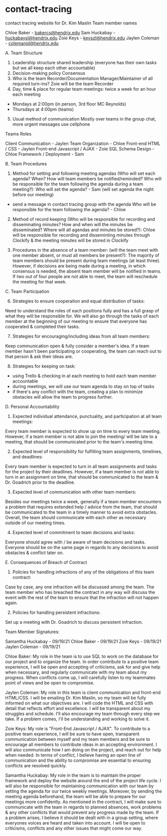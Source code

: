 # contact-tracing
contact tracing website for Dr. Kim Maslin
Team member names

Chloe Baker - bakercs@hendrix.edu
Sam Huckabay - huckabaysl@hendrix.edu
Zoie Keys - keyszl@hendrix.edu
Jaylen Coleman - colemanjd@hendrix.edu

A. Team Structure

1. Leadership structure
shared leadership (everyone has their own tasks but we all keep each other accountable)
2. Decision-making policy
Consensus
3. Who is the team Recorder/Documentation Manager/Maintainer of all required turn-ins?
Zoie will be the team Recorder
4. Day, time & place for regular team meetings:
twice a week for an hour each meeting
- Mondays at 2:00pm (in person, 3rd floor MC Reynolds)
- Thursdays at 4:00pm (teams)
5. Usual method of communication
Mostly over teams in the group chat, more urgent messages use cellphone


Teams Roles

Client Communication - Jaylen
Team Organization - Chloe
Front-end HTML / CSS - Jaylen
Front-end Javascript / AJAX - Zoie
SQL Schema Design - Chloe
Framework / Deployment - Sam

B. Team Procedures

 1. Method for setting and following meeting agendas (Who will set each agenda? When? How will team members be notified/reminded? Who will be responsible for the team following the agenda during a team meeting?):
 Who will set the agenda? - Sam (will set agenda the night before our meeting)
 - send a message in contact tracing group with the agenda
 Who will be responsible for the team following the agenda? - Chloe

 2. Method of record keeping (Who will be responsible for recording and disseminating minutes? How and when will the minutes be disseminated? Where will all agendas and minutes be stored?):
 Chloe will be responsible for recording and disseminting minutes through Clockify & the meeting minutes will be stored in Clockify

 3. Procedures in the absence of a team member: (will the team meet with one member absent, or must all members be present?):
 The majority of team members should be present during team meetings (at least three). However, if decisions are being made during a meeting, in which consensus is needed, the absent team member will be notified in teams. If two out of four people are not able to meet, the team will reschedule the meeting for that week.

 C. Team Participation


6. Strategies to ensure cooperation and equal distribution of tasks:

Need to understand the roles of each positions fully and has a full grasp of what they will be responsible for.
We will also go through the tasks of each member at the beginning of our meeting to ensure that everyone has cooperated & completed their tasks.

7. Strategies for encouraging/including ideas from all team members:

Keep communication open & fully consider a member's idea. If a team member hasn't been participating or cooperating, the team can reach out to that person & ask their ideas are.

8. Strategies for keeping on task:
- using Trello & checking in at each meeting to hold each team member accountable
- during meetings, we will use our team agenda to stay on top of tasks
- if there's any conflict with the team, creating a plan to minimize obstacles will allow the team to progress further.

D. Personal Accountability

1. Expected individual attendance, punctuality, and participation at all team meetings:

Every team member is expected to show up on time to every team meeting. However, if a team member is not able to join the meeting/ will be late to a meeting, that should be communicated prior to the team's meeting time.

2. Expected level of responsibility for fulfilling team assignments, timelines, and deadlines:

Every team member is expected to turn in all team assignments and tasks for the project by their deadlines. However, if a team member is not able to turn in an assignment on time, that should be communicated to the team & Dr. Goadrich prior to the deadline.

3. Expected level of communication with other team members:

Besides our meetings twice a week, generally if a team member encounters a problem that requires extended help / advice from the team, that should be communicated to the team in a timely manner to avoid extra obstacles. Overall, the team should communicate with each other as necessary outside of our meeting times.

4. Expected level of commitment to team decisions and tasks:

Everyone should agree with / be aware of team decisions and tasks. Everyone should be on the same page in regards to any decisions to avoid obstacles & conflict later on.

E. Consequences of Breach of Contract

1. Policies for handling infractions of any of the obligations of this team contract:

Case by case, any one infraction will be discussed among the team. The team member who has breached the contract in any way will discuss the event with the rest of the team to ensure that the infraction will not happen again.

2. Policies for handling persistent infractions:

Set up a meeting with Dr. Goadrich to discuss persistent infraction.



Team Member Signatures:

Samantha Huckabay - 09/19/21
Chloe Baker - 09/19/21
Zoie Keys - 09/19/21
Jaylen Coleman - 09/19/21


Chloe Baker: My role in the team is to use SQL to work on the database for our project and to organize the team. In order contribute to a positive team experience, I will be open and accepting of criticisms, ask for and give help when necessary, and regularly communicate with my team about my progress. When conflicts come up, I will carefully listen to my teammates point of views and be open to compromise.

Jaylen Coleman: My role in this team is client communication and front-end HTML/CSS. I will be emailing Dr. Kim Maslin, so my team will be fully informed on what our objectives are. I will code the HTML and CSS with detail that reflects effort and excellence. I will be transparent about my struggles and schedule. I'll also encourage my team through every step we take. If a problem comes, I'll be understanding and working to solve it.

Zoie Keys: My role is "Front-End Javascript / AJAX". To contribute to a positive team experience, I will be sure to have open, transparent communication between myself and my team members and be sure to encourage all members to contribute ideas in an accepting environment. I will also communicate how I am doing on the project, and reach out for help when needed. In terms of conflict, I believe having an open line of communication and the ability to compromise are essential to ensuring conflicts are resolved quickly.



Samantha Huckabay: My role in the team is to maintain the proper framework and deploy the website around the end of the project life cycle. I will also be responsible for maintaining communication with our team by setting the agenda for our twice weekly meetings. Moreover, by sending the meeting agenda beforehand, the team will be able to prepare for our meetings more confidently. As mentioned in the contract, I will make sure to communicate with the team in regards to planned absences, work problems & any other conflicts that would prevent any progress made by the team. If a problem arises, I believe it should be dealt with in a group setting, where everyones voices are heard and taken into account. I will be open to criticisms, conflicts and any other issues that might come our way. 
